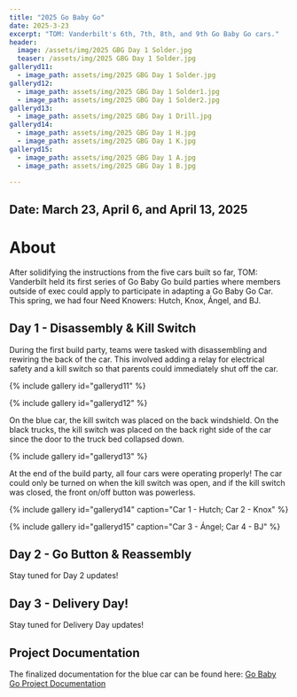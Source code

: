 ```yaml
---
title: "2025 Go Baby Go"
date: 2025-3-23
excerpt: "TOM: Vanderbilt's 6th, 7th, 8th, and 9th Go Baby Go cars."
header:
  image: /assets/img/2025 GBG Day 1 Solder.jpg
  teaser: /assets/img/2025 GBG Day 1 Solder.jpg
galleryd11:
  - image_path: assets/img/2025 GBG Day 1 Solder.jpg
galleryd12:
  - image_path: assets/img/2025 GBG Day 1 Solder1.jpg
  - image_path: assets/img/2025 GBG Day 1 Solder2.jpg
galleryd13:
  - image_path: assets/img/2025 GBG Day 1 Drill.jpg
galleryd14:
  - image_path: assets/img/2025 GBG Day 1 H.jpg
  - image_path: assets/img/2025 GBG Day 1 K.jpg
galleryd15:
  - image_path: assets/img/2025 GBG Day 1 A.jpg
  - image_path: assets/img/2025 GBG Day 1 B.jpg

---
```


## Date: March 23, April 6, and April 13, 2025<br>

# About

After solidifying the instructions from the five cars built so far, TOM: Vanderbilt held its first series of Go Baby Go build parties where members outside of exec could apply to participate in adapting a Go Baby Go Car. This spring, we had four Need Knowers: Hutch, Knox, Ángel, and BJ. 

## Day 1 - Disassembly & Kill Switch

During the first build party, teams were tasked with disassembling and rewiring the back of the car. This involved adding a relay for electrical safety and a kill switch so that parents could immediately shut off the car.

{% include gallery id="galleryd11" %}

{% include gallery id="galleryd12" %}

On the blue car, the kill switch was placed on the back windshield. On the black trucks, the kill switch was placed on the back right side of the car since the door to the truck bed collapsed down. 

{% include gallery id="galleryd13" %}

At the end of the build party, all four cars were operating properly! The car could only be turned on when the kill switch was open, and if the kill switch was closed, the front on/off button was powerless.  

{% include gallery id="galleryd14" caption="Car 1 - Hutch; Car 2 - Knox" %}

{% include gallery id="galleryd15" caption="Car 3 - Ángel; Car 4 - BJ" %}


## Day 2 - Go Button & Reassembly

Stay tuned for Day 2 updates!


## Day 3 - Delivery Day!

Stay tuned for Delivery Day updates!


## Project Documentation

The finalized documentation for the blue car can be found here: [Go Baby Go Project Documentation](https://tomglobal.org/project?id=65dce93dc360e629290718f4)
